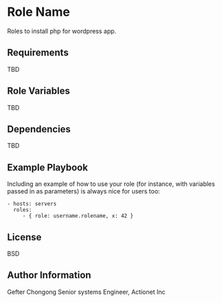 Role Name
=========

 Roles to install php for wordpress app.

Requirements
------------

TBD

Role Variables
--------------

TBD

Dependencies
------------
TBD

Example Playbook
----------------

Including an example of how to use your role (for instance, with variables passed in as parameters) is always nice for users too:

    - hosts: servers
      roles:
         - { role: username.rolename, x: 42 }

License
-------

BSD

Author Information
------------------
Gefter Chongong
Senior systems Engineer, Actionet Inc
